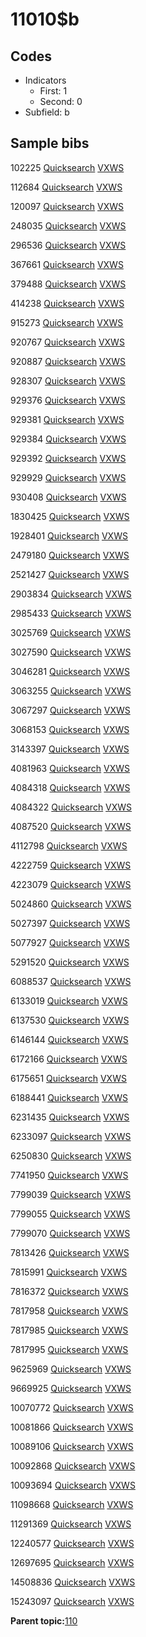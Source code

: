# 11010$b

## Codes

-   Indicators
    -   First: 1
    -   Second: 0
-   Subfield: b

## Sample bibs

102225 [Quicksearch](https://search.library.yale.edu/catalog/102225) [VXWS](http://prodorbis.library.yale.edu:7014/vxws/GetHoldingsService?bibId=102225)

112684 [Quicksearch](https://search.library.yale.edu/catalog/112684) [VXWS](http://prodorbis.library.yale.edu:7014/vxws/GetHoldingsService?bibId=112684)

120097 [Quicksearch](https://search.library.yale.edu/catalog/120097) [VXWS](http://prodorbis.library.yale.edu:7014/vxws/GetHoldingsService?bibId=120097)

248035 [Quicksearch](https://search.library.yale.edu/catalog/248035) [VXWS](http://prodorbis.library.yale.edu:7014/vxws/GetHoldingsService?bibId=248035)

296536 [Quicksearch](https://search.library.yale.edu/catalog/296536) [VXWS](http://prodorbis.library.yale.edu:7014/vxws/GetHoldingsService?bibId=296536)

367661 [Quicksearch](https://search.library.yale.edu/catalog/367661) [VXWS](http://prodorbis.library.yale.edu:7014/vxws/GetHoldingsService?bibId=367661)

379488 [Quicksearch](https://search.library.yale.edu/catalog/379488) [VXWS](http://prodorbis.library.yale.edu:7014/vxws/GetHoldingsService?bibId=379488)

414238 [Quicksearch](https://search.library.yale.edu/catalog/414238) [VXWS](http://prodorbis.library.yale.edu:7014/vxws/GetHoldingsService?bibId=414238)

915273 [Quicksearch](https://search.library.yale.edu/catalog/915273) [VXWS](http://prodorbis.library.yale.edu:7014/vxws/GetHoldingsService?bibId=915273)

920767 [Quicksearch](https://search.library.yale.edu/catalog/920767) [VXWS](http://prodorbis.library.yale.edu:7014/vxws/GetHoldingsService?bibId=920767)

920887 [Quicksearch](https://search.library.yale.edu/catalog/920887) [VXWS](http://prodorbis.library.yale.edu:7014/vxws/GetHoldingsService?bibId=920887)

928307 [Quicksearch](https://search.library.yale.edu/catalog/928307) [VXWS](http://prodorbis.library.yale.edu:7014/vxws/GetHoldingsService?bibId=928307)

929376 [Quicksearch](https://search.library.yale.edu/catalog/929376) [VXWS](http://prodorbis.library.yale.edu:7014/vxws/GetHoldingsService?bibId=929376)

929381 [Quicksearch](https://search.library.yale.edu/catalog/929381) [VXWS](http://prodorbis.library.yale.edu:7014/vxws/GetHoldingsService?bibId=929381)

929384 [Quicksearch](https://search.library.yale.edu/catalog/929384) [VXWS](http://prodorbis.library.yale.edu:7014/vxws/GetHoldingsService?bibId=929384)

929392 [Quicksearch](https://search.library.yale.edu/catalog/929392) [VXWS](http://prodorbis.library.yale.edu:7014/vxws/GetHoldingsService?bibId=929392)

929929 [Quicksearch](https://search.library.yale.edu/catalog/929929) [VXWS](http://prodorbis.library.yale.edu:7014/vxws/GetHoldingsService?bibId=929929)

930408 [Quicksearch](https://search.library.yale.edu/catalog/930408) [VXWS](http://prodorbis.library.yale.edu:7014/vxws/GetHoldingsService?bibId=930408)

1830425 [Quicksearch](https://search.library.yale.edu/catalog/1830425) [VXWS](http://prodorbis.library.yale.edu:7014/vxws/GetHoldingsService?bibId=1830425)

1928401 [Quicksearch](https://search.library.yale.edu/catalog/1928401) [VXWS](http://prodorbis.library.yale.edu:7014/vxws/GetHoldingsService?bibId=1928401)

2479180 [Quicksearch](https://search.library.yale.edu/catalog/2479180) [VXWS](http://prodorbis.library.yale.edu:7014/vxws/GetHoldingsService?bibId=2479180)

2521427 [Quicksearch](https://search.library.yale.edu/catalog/2521427) [VXWS](http://prodorbis.library.yale.edu:7014/vxws/GetHoldingsService?bibId=2521427)

2903834 [Quicksearch](https://search.library.yale.edu/catalog/2903834) [VXWS](http://prodorbis.library.yale.edu:7014/vxws/GetHoldingsService?bibId=2903834)

2985433 [Quicksearch](https://search.library.yale.edu/catalog/2985433) [VXWS](http://prodorbis.library.yale.edu:7014/vxws/GetHoldingsService?bibId=2985433)

3025769 [Quicksearch](https://search.library.yale.edu/catalog/3025769) [VXWS](http://prodorbis.library.yale.edu:7014/vxws/GetHoldingsService?bibId=3025769)

3027590 [Quicksearch](https://search.library.yale.edu/catalog/3027590) [VXWS](http://prodorbis.library.yale.edu:7014/vxws/GetHoldingsService?bibId=3027590)

3046281 [Quicksearch](https://search.library.yale.edu/catalog/3046281) [VXWS](http://prodorbis.library.yale.edu:7014/vxws/GetHoldingsService?bibId=3046281)

3063255 [Quicksearch](https://search.library.yale.edu/catalog/3063255) [VXWS](http://prodorbis.library.yale.edu:7014/vxws/GetHoldingsService?bibId=3063255)

3067297 [Quicksearch](https://search.library.yale.edu/catalog/3067297) [VXWS](http://prodorbis.library.yale.edu:7014/vxws/GetHoldingsService?bibId=3067297)

3068153 [Quicksearch](https://search.library.yale.edu/catalog/3068153) [VXWS](http://prodorbis.library.yale.edu:7014/vxws/GetHoldingsService?bibId=3068153)

3143397 [Quicksearch](https://search.library.yale.edu/catalog/3143397) [VXWS](http://prodorbis.library.yale.edu:7014/vxws/GetHoldingsService?bibId=3143397)

4081963 [Quicksearch](https://search.library.yale.edu/catalog/4081963) [VXWS](http://prodorbis.library.yale.edu:7014/vxws/GetHoldingsService?bibId=4081963)

4084318 [Quicksearch](https://search.library.yale.edu/catalog/4084318) [VXWS](http://prodorbis.library.yale.edu:7014/vxws/GetHoldingsService?bibId=4084318)

4084322 [Quicksearch](https://search.library.yale.edu/catalog/4084322) [VXWS](http://prodorbis.library.yale.edu:7014/vxws/GetHoldingsService?bibId=4084322)

4087520 [Quicksearch](https://search.library.yale.edu/catalog/4087520) [VXWS](http://prodorbis.library.yale.edu:7014/vxws/GetHoldingsService?bibId=4087520)

4112798 [Quicksearch](https://search.library.yale.edu/catalog/4112798) [VXWS](http://prodorbis.library.yale.edu:7014/vxws/GetHoldingsService?bibId=4112798)

4222759 [Quicksearch](https://search.library.yale.edu/catalog/4222759) [VXWS](http://prodorbis.library.yale.edu:7014/vxws/GetHoldingsService?bibId=4222759)

4223079 [Quicksearch](https://search.library.yale.edu/catalog/4223079) [VXWS](http://prodorbis.library.yale.edu:7014/vxws/GetHoldingsService?bibId=4223079)

5024860 [Quicksearch](https://search.library.yale.edu/catalog/5024860) [VXWS](http://prodorbis.library.yale.edu:7014/vxws/GetHoldingsService?bibId=5024860)

5027397 [Quicksearch](https://search.library.yale.edu/catalog/5027397) [VXWS](http://prodorbis.library.yale.edu:7014/vxws/GetHoldingsService?bibId=5027397)

5077927 [Quicksearch](https://search.library.yale.edu/catalog/5077927) [VXWS](http://prodorbis.library.yale.edu:7014/vxws/GetHoldingsService?bibId=5077927)

5291520 [Quicksearch](https://search.library.yale.edu/catalog/5291520) [VXWS](http://prodorbis.library.yale.edu:7014/vxws/GetHoldingsService?bibId=5291520)

6088537 [Quicksearch](https://search.library.yale.edu/catalog/6088537) [VXWS](http://prodorbis.library.yale.edu:7014/vxws/GetHoldingsService?bibId=6088537)

6133019 [Quicksearch](https://search.library.yale.edu/catalog/6133019) [VXWS](http://prodorbis.library.yale.edu:7014/vxws/GetHoldingsService?bibId=6133019)

6137530 [Quicksearch](https://search.library.yale.edu/catalog/6137530) [VXWS](http://prodorbis.library.yale.edu:7014/vxws/GetHoldingsService?bibId=6137530)

6146144 [Quicksearch](https://search.library.yale.edu/catalog/6146144) [VXWS](http://prodorbis.library.yale.edu:7014/vxws/GetHoldingsService?bibId=6146144)

6172166 [Quicksearch](https://search.library.yale.edu/catalog/6172166) [VXWS](http://prodorbis.library.yale.edu:7014/vxws/GetHoldingsService?bibId=6172166)

6175651 [Quicksearch](https://search.library.yale.edu/catalog/6175651) [VXWS](http://prodorbis.library.yale.edu:7014/vxws/GetHoldingsService?bibId=6175651)

6188441 [Quicksearch](https://search.library.yale.edu/catalog/6188441) [VXWS](http://prodorbis.library.yale.edu:7014/vxws/GetHoldingsService?bibId=6188441)

6231435 [Quicksearch](https://search.library.yale.edu/catalog/6231435) [VXWS](http://prodorbis.library.yale.edu:7014/vxws/GetHoldingsService?bibId=6231435)

6233097 [Quicksearch](https://search.library.yale.edu/catalog/6233097) [VXWS](http://prodorbis.library.yale.edu:7014/vxws/GetHoldingsService?bibId=6233097)

6250830 [Quicksearch](https://search.library.yale.edu/catalog/6250830) [VXWS](http://prodorbis.library.yale.edu:7014/vxws/GetHoldingsService?bibId=6250830)

7741950 [Quicksearch](https://search.library.yale.edu/catalog/7741950) [VXWS](http://prodorbis.library.yale.edu:7014/vxws/GetHoldingsService?bibId=7741950)

7799039 [Quicksearch](https://search.library.yale.edu/catalog/7799039) [VXWS](http://prodorbis.library.yale.edu:7014/vxws/GetHoldingsService?bibId=7799039)

7799055 [Quicksearch](https://search.library.yale.edu/catalog/7799055) [VXWS](http://prodorbis.library.yale.edu:7014/vxws/GetHoldingsService?bibId=7799055)

7799070 [Quicksearch](https://search.library.yale.edu/catalog/7799070) [VXWS](http://prodorbis.library.yale.edu:7014/vxws/GetHoldingsService?bibId=7799070)

7813426 [Quicksearch](https://search.library.yale.edu/catalog/7813426) [VXWS](http://prodorbis.library.yale.edu:7014/vxws/GetHoldingsService?bibId=7813426)

7815991 [Quicksearch](https://search.library.yale.edu/catalog/7815991) [VXWS](http://prodorbis.library.yale.edu:7014/vxws/GetHoldingsService?bibId=7815991)

7816372 [Quicksearch](https://search.library.yale.edu/catalog/7816372) [VXWS](http://prodorbis.library.yale.edu:7014/vxws/GetHoldingsService?bibId=7816372)

7817958 [Quicksearch](https://search.library.yale.edu/catalog/7817958) [VXWS](http://prodorbis.library.yale.edu:7014/vxws/GetHoldingsService?bibId=7817958)

7817985 [Quicksearch](https://search.library.yale.edu/catalog/7817985) [VXWS](http://prodorbis.library.yale.edu:7014/vxws/GetHoldingsService?bibId=7817985)

7817995 [Quicksearch](https://search.library.yale.edu/catalog/7817995) [VXWS](http://prodorbis.library.yale.edu:7014/vxws/GetHoldingsService?bibId=7817995)

9625969 [Quicksearch](https://search.library.yale.edu/catalog/9625969) [VXWS](http://prodorbis.library.yale.edu:7014/vxws/GetHoldingsService?bibId=9625969)

9669925 [Quicksearch](https://search.library.yale.edu/catalog/9669925) [VXWS](http://prodorbis.library.yale.edu:7014/vxws/GetHoldingsService?bibId=9669925)

10070772 [Quicksearch](https://search.library.yale.edu/catalog/10070772) [VXWS](http://prodorbis.library.yale.edu:7014/vxws/GetHoldingsService?bibId=10070772)

10081866 [Quicksearch](https://search.library.yale.edu/catalog/10081866) [VXWS](http://prodorbis.library.yale.edu:7014/vxws/GetHoldingsService?bibId=10081866)

10089106 [Quicksearch](https://search.library.yale.edu/catalog/10089106) [VXWS](http://prodorbis.library.yale.edu:7014/vxws/GetHoldingsService?bibId=10089106)

10092868 [Quicksearch](https://search.library.yale.edu/catalog/10092868) [VXWS](http://prodorbis.library.yale.edu:7014/vxws/GetHoldingsService?bibId=10092868)

10093694 [Quicksearch](https://search.library.yale.edu/catalog/10093694) [VXWS](http://prodorbis.library.yale.edu:7014/vxws/GetHoldingsService?bibId=10093694)

11098668 [Quicksearch](https://search.library.yale.edu/catalog/11098668) [VXWS](http://prodorbis.library.yale.edu:7014/vxws/GetHoldingsService?bibId=11098668)

11291369 [Quicksearch](https://search.library.yale.edu/catalog/11291369) [VXWS](http://prodorbis.library.yale.edu:7014/vxws/GetHoldingsService?bibId=11291369)

12240577 [Quicksearch](https://search.library.yale.edu/catalog/12240577) [VXWS](http://prodorbis.library.yale.edu:7014/vxws/GetHoldingsService?bibId=12240577)

12697695 [Quicksearch](https://search.library.yale.edu/catalog/12697695) [VXWS](http://prodorbis.library.yale.edu:7014/vxws/GetHoldingsService?bibId=12697695)

14508836 [Quicksearch](https://search.library.yale.edu/catalog/14508836) [VXWS](http://prodorbis.library.yale.edu:7014/vxws/GetHoldingsService?bibId=14508836)

15243097 [Quicksearch](https://search.library.yale.edu/catalog/15243097) [VXWS](http://prodorbis.library.yale.edu:7014/vxws/GetHoldingsService?bibId=15243097)

**Parent topic:**[110](../../tags/110/110.md)

